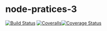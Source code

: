 # node-pratices-3

[![Build Status](https://img.shields.io/travis/johony/node-practice-3.svg)](https://travis-ci.org/johony/node-practice-3) [![Coveralls](https://img.shields.io/coveralls/xcatliu/pagic.svg)](https://coveralls.io/github/xcatliu/pagic)[![Coverage Status](https://coveralls.io/repos/github/johony/node-practice-3/badge.svg)](https://coveralls.io/github/johony/node-practice-3)